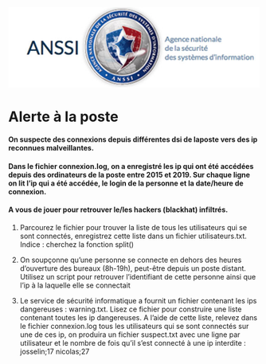 ![anssi](https://github.com/Gijoe6688/Alerte-la-poste/blob/main/anssi.jpg)
# Alerte à la poste

#### On suspecte des connexions depuis différentes dsi de laposte vers des ip reconnues malveillantes.

#### Dans le fichier connexion.log, on a enregistré les ip qui ont été accédées depuis des ordinateurs de la poste entre 2015 et 2019. Sur chaque ligne on lit l’ip qui a été accédée, le login de la personne et la date/heure de connexion.

#### A vous de jouer pour retrouver le/les hackers (blackhat) infiltrés.

1. Parcourez le fichier pour trouver la liste de tous les utilisateurs qui se sont connectés, enregistrez cette liste dans un fichier utilisateurs.txt.
Indice : cherchez la fonction split()

2. On soupçonne qu’une personne se connecte en dehors des heures d’ouverture des bureaux (8h-19h), peut-être depuis un poste distant. Utilisez un script pour retrouver l’identifiant de cette personne ainsi que l’ip à la laquelle elle se connectait

3. Le service de sécurité informatique a fournit un fichier contenant les ips dangereuses : warning.txt. Lisez ce fichier pour construire une liste contenant toutes les ip dangereuses. A l’aide de cette liste, relevez dans le fichier connexion.log tous les utilisateurs qui se sont connectés sur une de ces ip, on produira un fichier suspect.txt avec une ligne par utilisateur et le nombre de fois qu’il s’est connecté à une ip interdite : josselin;17 nicolas;27